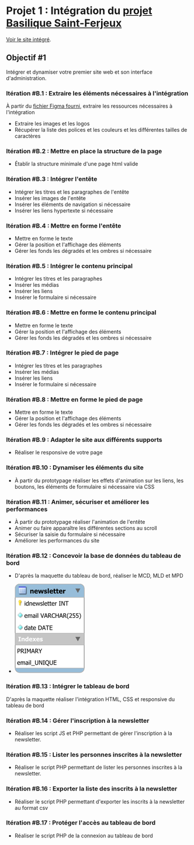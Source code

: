 # Projet 1 : Intégration du [projet Basilique Saint-Ferjeux](https://github.com/J-D25/basilique_reflexion)
[Voir le site intégré](https://basilique.jd25.fr/).

## Objectif #1
Intégrer et dynamiser votre premier site web et son interface d'administration.
### Itération #B.1 : Extraire les éléments nécessaires à l'intégration
À partir du [fichier Figma fourni](https://www.figma.com/file/xP2a6tBXY3XdHG6TwofANX/Basilique-Saint-Ferjeux), extraire les ressources nécessaires à l'intégration
- Extraire les images et les logos
- Récupérer la liste des polices et les couleurs et les différentes tailles de caractères
### Itération #B.2 : Mettre en place la structure de la page
- Établir la structure minimale d'une page html valide
### Itération #B.3 : Intégrer l'entête
- Intégrer les titres et les paragraphes de l'entête
- Insérer les images de l'entête
- Insérer les éléments de navigation si nécessaire
- Insérer les liens hypertexte si nécessaire
### Itération #B.4 : Mettre en forme l'entête
- Mettre en forme le texte
- Gérer la position et l'affichage des éléments
- Gérer les fonds les dégradés et les ombres si nécessaire
### Itération #B.5 : Intégrer le contenu principal
- Intégrer les titres et les paragraphes
- Insérer les médias
- Insérer les liens
- Insérer le formulaire si nécessaire
### Itération #B.6 : Mettre en forme le contenu principal
- Mettre en forme le texte
- Gérer la position et l'affichage des éléments
- Gérer les fonds les dégradés et les ombres si nécessaire
### Itération #B.7 : Intégrer le pied de page
- Intégrer les titres et les paragraphes
- Insérer les médias
- Insérer les liens
- Insérer le formulaire si nécessaire
### Itération #B.8 : Mettre en forme le pied de page
- Mettre en forme le texte
- Gérer la position et l'affichage des éléments
- Gérer les fonds les dégradés et les ombres si nécessaire
### Itération #B.9 : Adapter le site aux différents supports
- Réaliser le responsive de votre page
### Itération #B.10 : Dynamiser les éléments du site
- À partir du prototypage réaliser les effets d'animation sur les liens, les boutons, les éléments de formulaire si nécessaire via CSS
### Itération #B.11 : Animer, sécuriser et améliorer les performances
- À partir du prototypage réaliser l'animation de l'entête
- Animer ou faire apparaître les différentes sections au scroll
- Sécuriser la saisie du formulaire si nécessaire
- Améliorer les performances du site
### Itération #B.12 : Concevoir la base de données du tableau de bord
- D'après la maquette du tableau de bord, réaliser le MCD, MLD et MPD
* ![](MPD.svg)
### Itération #B.13 : Intégrer le tableau de bord
D'après la maquette réaliser l'intégration HTML, CSS et responsive du tableau de bord
### Itération #B.14 : Gérer l'inscription à la newsletter
- Réaliser les script JS et PHP permettant de gérer l'inscription à la newsletter.
### Itération #B.15 : Lister les personnes inscrites à la newsletter
- Réaliser le script PHP permettant de lister les personnes inscrites à la newsletter.
### Itération #B.16 : Exporter la liste des inscrits à la newsletter
- Réaliser le script PHP permettant d'exporter les inscrits à la newsletter au format csv
### Itération #B.17 : Protéger l'accès au tableau de bord
- Réaliser le script PHP de la connexion au tableau de bord
